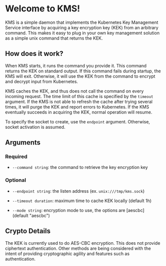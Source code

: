 # Welcome to KMS!

KMS is a simple daemon that implements the Kubernetes Key Management Service
interface by acquiring a key encryption key (KEK) from an arbitrary command.
This makes it easy to plug in your own key management solution as a simple unix
command that returns the KEK.

## How does it work?

When KMS starts, it runs the command you provide it. This command returns the
KEK on standard output. If this command fails during startup, the KMS will exit.
Otherwise, it will use the KEK from the command to encrypt and decrypt input
from Kubernetes.

KMS caches the KEK, and thus does not call the command on every incoming
request. The time limit of this cache is specified by the `timeout` argument.
If the KMS is not able to refresh the cache after trying several times, it will
purge the KEK and report errors to Kubernetes. If the KMS eventually succeeds
in acquiring the KEK, normal operation will resume.

To specify the socket to create, use the `endpoint` argument. Otherwise,
socket activation is assumed.

## Arguments

### Required

 * `--command string`: the command to retrieve the key encryption key

### Optional

 * `--endpoint string`: the listen address (ex. `unix:///tmp/kms.sock`)

 * `--timeout duration`: maximum time to cache KEK locally (default 1h)

 * `--mode string`: encryption mode to use, the options are \[aescbc\] (default "aescbc")

## Crypto Details

The KEK is currently used to do AES-CBC encryption. This does not provide
ciphertext authentication. Other methods are being considered with the intent
of providing cryptographic agility and features such as authentication.
